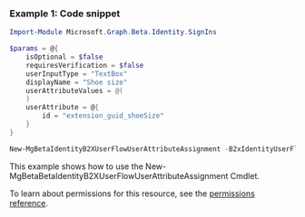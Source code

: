 ### Example 1: Code snippet

```powershellImport-Module Microsoft.Graph.Beta.Identity.SignIns

$params = @{
	isOptional = $false
	requiresVerification = $false
	userInputType = "TextBox"
	displayName = "Shoe size"
	userAttributeValues = @(
	)
	userAttribute = @{
		id = "extension_guid_shoeSize"
	}
}

New-MgBetaIdentityB2XUserFlowUserAttributeAssignment -B2xIdentityUserFlowId $b2xIdentityUserFlowId -BodyParameter $params
```
This example shows how to use the New-MgBetaBetaIdentityB2XUserFlowUserAttributeAssignment Cmdlet.
To learn about permissions for this resource, see the [permissions reference](/graph/permissions-reference).

